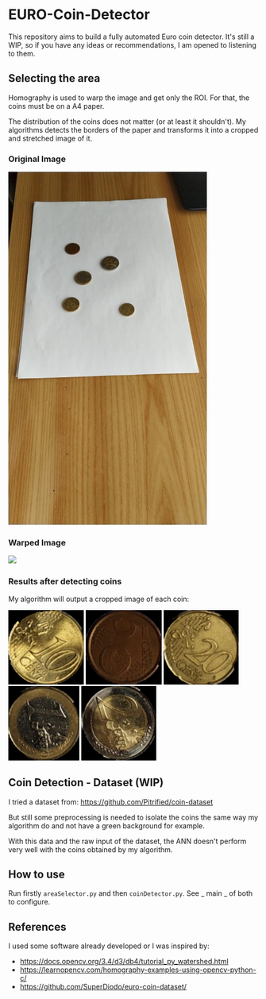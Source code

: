 # EURO-Coin-Detector
This repository aims to build a fully automated Euro coin detector. It's still a WIP, so if you have any ideas or recommendations, I am opened to listening to them.

## Selecting the area

Homography is used to warp the image and get only the ROI. For that, the coins must be on a A4 paper.

The distribution of the coins does not matter (or at least it shouldn't). My algorithms detects the borders of the paper and transforms it into a cropped and stretched image of it.

### Original Image
<img src="images/torcida.jpeg" width="400"/>

### Warped Image
<img src="images/output.png" width="400"/>

### Results after detecting coins
My algorithm will output a cropped image of each coin:

<img src="images/coin0.png" height="150"/> <img src="images/coin1.png" height="150"/> <img src="images/coin2.png" height="150"/> <img src="images/coin3.png" height="150"/> <img src="images/coin4.png" height="150"/>

## Coin Detection - Dataset (WIP)

I tried a dataset from:
https://github.com/Pitrified/coin-dataset

But still some preprocessing is needed to isolate the coins the same way my algorithm do and not have a green background for example.

With this data and the raw input of the dataset, the ANN doesn't perform very well with the coins obtained by my algorithm.

## How to use
Run firstly `areaSelector.py` and then `coinDetector.py`. See _ main _ of both to configure.


## References
I used some software already developed or I was inspired by:
- https://docs.opencv.org/3.4/d3/db4/tutorial_py_watershed.html
- https://learnopencv.com/homography-examples-using-opencv-python-c/
- https://github.com/SuperDiodo/euro-coin-dataset/
